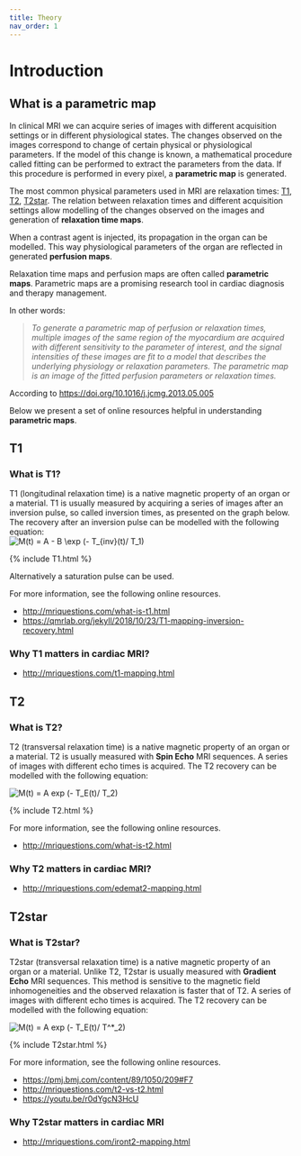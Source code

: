 ```yaml
---
title: Theory
nav_order: 1
---
```


# Introduction

## What is a parametric map

In clinical MRI we can acquire series of images with different acquisition settings or in different physiological states. The changes observed on the images correspond to change of certain physical or physiological parameters. If the model of this change is known, a mathematical procedure called fitting can be performed to extract the parameters from the data. If this procedure is performed in every pixel, a **parametric map** is generated.

The most common physical parameters used in MRI are relaxation times: [T1](#t1), [T2](#t2), [T2star](#t2star). The relation between relaxation times and different acquisition settings allow modelling of the changes observed on the images and generation of **relaxation time maps**.

When a contrast agent is injected, its propagation in the organ can be modelled. This way physiological parameters of the organ are reflected in generated **perfusion maps**.

Relaxation time maps and perfusion maps are often called **parametric maps**. Parametric maps are a promising research tool in cardiac diagnosis and therapy management.

In other words:
> *To generate a parametric map of perfusion or relaxation times, multiple images of the same region of the myocardium are acquired with different sensitivity to the parameter of interest, and the signal intensities of these images are fit to a model that describes the underlying physiology or relaxation parameters. The parametric map is an image of the fitted perfusion parameters or relaxation times.*

According to <https://doi.org/10.1016/j.jcmg.2013.05.005>

Below we present a set of online resources helpful in understanding **parametric maps**.

## T1

### What is T1?
T1 (longitudinal relaxation time) is a native magnetic property of an organ or a material. T1 is usually measured by acquiring a series of images after an inversion pulse, so called inversion times, as presented on the graph below. The recovery after an inversion pulse can be modelled with the following equation:  
<img src="https://latex.codecogs.com/gif.latex?M(t)&space;=&space;A&space;-&space;B&space;\exp&space;(-&space;T_{inv}(t)/&space;T_1)" title="M(t) = A - B \exp (- T_{inv}(t)/ T_1)" />

{% include T1.html %}

Alternatively a saturation pulse can be used.

For more information, see the following online resources.
* <http://mriquestions.com/what-is-t1.html>
* <https://qmrlab.org/jekyll/2018/10/23/T1-mapping-inversion-recovery.html>

### Why T1 matters in cardiac MRI?
* <http://mriquestions.com/t1-mapping.html>

## T2

### What is T2?
T2 (transversal relaxation time) is a native magnetic property of an organ or a material. T2 is usually measured with **Spin Echo** MRI sequences. A series of images with different echo times is acquired. The T2 recovery can be modelled with the following equation:

<img src="https://latex.codecogs.com/gif.latex?M(t)&space;=&space;A&space;exp&space;(-&space;T_E(t)/&space;T_2)" title="M(t) = A exp (- T_E(t)/ T_2)" />

{% include T2.html %}

For more information, see the following online resources.

* <http://mriquestions.com/what-is-t2.html>

### Why T2 matters in cardiac MRI?
* <http://mriquestions.com/edemat2-mapping.html>

## T2star

### What is T2star?
T2star (transversal relaxation time) is a native magnetic property of an organ or a material. Unlike T2, T2star is usually measured with **Gradient Echo** MRI sequences. This method is sensitive to the magnetic field inhomogeneities and the observed relaxation is faster that of T2. A series of images with different echo times is acquired. The T2 recovery can be modelled with the following equation:

<img src="https://latex.codecogs.com/gif.latex?M(t)&space;=&space;A&space;exp&space;(-&space;T_E(t)/&space;T^*_2)" title="M(t) = A exp (- T_E(t)/ T^*_2)" />

{% include T2star.html %}

For more information, see the following online resources.

* <https://pmj.bmj.com/content/89/1050/209#F7>
* <http://mriquestions.com/t2-vs-t2.html>
* <https://youtu.be/r0dYgcN3HcU>

### Why T2star matters in cardiac MRI

* <http://mriquestions.com/iront2-mapping.html>
